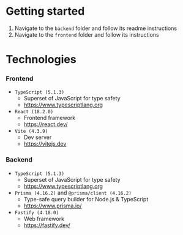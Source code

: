 # Getting started
1) Navigate to the `backend` folder and follow its readme instructions
2) Navigate to the `frontend` folder and follow its instructions

# Technologies
### Frontend
- `TypeScript (5.1.3)`
  - Superset of JavaScript for type safety
  - https://www.typescriptlang.org
- `React (18.2.0)`
  - Frontend framework
  - https://react.dev/
- `Vite (4.3.9)`
  - Dev server
  - https://vitejs.dev

### Backend
- `TypeScript (5.1.3)`
  - Superset of JavaScript for type safety
  - https://www.typescriptlang.org
- `Prisma (4.16.2)` and `@prisma/client (4.16.2)`
  - Type-safe query builder for Node.js & TypeScript
  - https://www.prisma.io/
- `Fastify (4.18.0)`
  - Web framework
  - https://fastify.dev/
